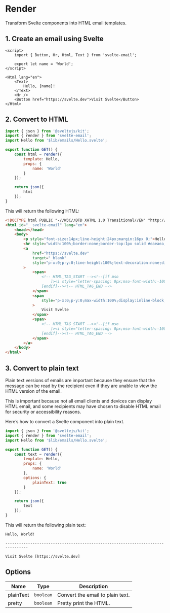 # Render

Transform Svelte components into HTML email templates.

## 1. Create an email using Svelte

```svelte title="src/$lib/emails/Hello.svelte"
<script>
	import { Button, Hr, Html, Text } from 'svelte-email';

	export let name = 'World';
</script>

<Html lang="en">
	<Text>
		Hello, {name}!
	</Text>
	<Hr />
	<Button href="https://svelte.dev">Visit Svelte</Button>
</Html>
```

## 2. Convert to HTML

```js title="src/routes/emails/hello/+server.js"
import { json } from '@sveltejs/kit';
import { render } from 'svelte-email';
import Hello from '$lib/emails/Hello.svelte';

export function GET() {
	const html = render({
		template: Hello,
		props: {
			name: 'World'
		}
	});

	return json({
		html
	});
}
```

This will return the following HTML:

```html
<!DOCTYPE html PUBLIC "-//W3C//DTD XHTML 1.0 Transitional//EN" "http://www.w3.org/TR/xhtml1/DTD/xhtml1-transitional.dtd">
<html id="__svelte-email" lang="en">
	<head></head>
	<body>
		<p style="font-size:14px;line-height:24px;margin:16px 0;">Hello, World!</p>
		<hr style="width:100%;border:none;border-top:1px solid #eaeaea;" />
		<a
			href="https://svelte.dev"
			target="_blank"
			style="p-x:0;p-y:0;line-height:100%;text-decoration:none;display:inline-block;max-width:100%;padding:0px 0px;"
		>
			<span>
				<!-- HTML_TAG_START --><!--[if mso
					]><i style="letter-spacing: 0px;mso-font-width:-100%;mso-text-raise:0" hidden>&nbsp;</i><!
				[endif]--><!-- HTML_TAG_END -->
			</span>
			<span
				style="p-x:0;p-y:0;max-width:100%;display:inline-block;line-height:120%;text-decoration:none;text-transform:none;mso-padding-alt:0px;mso-text-raise:0;"
			>
				Visit Svelte
			</span>
			<span>
				<!-- HTML_TAG_START --><!--[if mso
					]><i style="letter-spacing: 0px;mso-font-width:-100%" hidden>&nbsp;</i><!
				[endif]--><!-- HTML_TAG_END -->
			</span>
		</a>
	</body>
</html>
```

## 3. Convert to plain text

Plain text versions of emails are important because they ensure that the message can be read by the recipient even if they are unable to view the HTML version of the email.

This is important because not all email clients and devices can display HTML email, and some recipients may have chosen to disable HTML email for security or accessibility reasons.

Here’s how to convert a Svelte component into plain text.

```js title="src/routes/emails/hello/+server.js"
import { json } from '@sveltejs/kit';
import { render } from 'svelte-email';
import Hello from '$lib/emails/Hello.svelte';

export function GET() {
	const text = render({
		template: Hello,
		props: {
			name: 'World'
		},
		options: {
			plainText: true
		}
	});

	return json({
		text
	});
}
```

This will return the following plain text:

```text
Hello, World!

--------------------------------------------------------------------------------

Visit Svelte [https://svelte.dev]
```

## Options

<script>
	import { Chip } from '@svelteness/kit-docs';
</script>

| Name                   | Type      | Description                      |
| ---------------------- | --------- | -------------------------------- |
| <Chip>plainText</Chip> | `boolean` | Convert the email to plain text. |
| <Chip>pretty</Chip>    | `boolean` | Pretty print the HTML.           |
